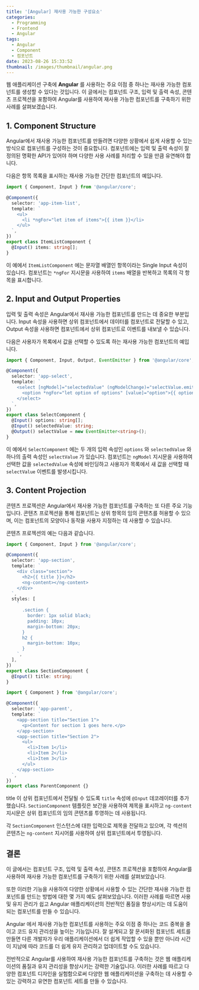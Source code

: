```yaml
---
title: '[Angular] 재사용 가능한 구성요소'
categories:
  - Programming
  - Frontend
  - Angular
tags:
  - Angular
  - Component
  - 컴포넌트
date: 2023-08-26 15:33:52
thumbnail: /images/thumbnail/angular.png
---
```


웹 애플리케이션 구축에 **Angular** 를 사용하는 주요 이점 중 하나는 재사용 가능한 컴포넌트를 생성할 수 있다는 것입니다. 이 글에서는 컴포넌트 구조, 입력 및 출력 속성, 콘텐츠 프로젝션을 포함하여 Angular를 사용하여 재사용 가능한 컴포넌트를 구축하기 위한 사례를 살펴보겠습니다.

## 1. Component Structure

Angular에서 재사용 가능한 컴포넌트를 만들려면 다양한 상황에서 쉽게 사용할 수 있는 방식으로 컴포넌트를 구성하는 것이 중요합니다. 컴포넌트에는 입력 및 출력 속성이 잘 정의된 명확한 API가 있어야 하며 다양한 사용 사례를 처리할 수 있을 만큼 유연해야 합니다.

다음은 항목 목록을 표시하는 재사용 가능한 간단한 컴포넌트의 예입니다.

```ts
import { Component, Input } from '@angular/core';

@Component({
  selector: 'app-item-list',
  template: `
    <ul>
      <li *ngFor="let item of items">{{ item }}</li>
    </ul>
  `,
})
export class ItemListComponent {
  @Input() items: string[];
}
```

이 예에서 `ItemListComponent` 에는 문자열 배열인 항목이라는 Single Input 속성이 있습니다. 컴포넌트는 `*ngFor` 지시문을 사용하여 `items` 배열을 반복하고 목록의 각 항목을 표시합니다.

## 2. Input and Output Properties

입력 및 출력 속성은 Angular에서 재사용 가능한 컴포넌트를 만드는 데 중요한 부분입니다. Input 속성을 사용하면 상위 컴포넌트에서 데이터를 컴포넌트로 전달할 수 있고, Output 속성을 사용하면 컴포넌트에서 상위 컴포넌트로 이벤트를 내보낼 수 있습니다.

다음은 사용자가 목록에서 값을 선택할 수 있도록 하는 재사용 가능한 컴포넌트의 예입니다.

```ts
import { Component, Input, Output, EventEmitter } from '@angular/core';

@Component({
  selector: 'app-select',
  template: `
    <select [ngModel]="selectedValue" (ngModelChange)="selectValue.emit($event)">
      <option *ngFor="let option of options" [value]="option">{{ option }}</option>
    </select>
  `,
})
export class SelectComponent {
  @Input() options: string[];
  @Input() selectedValue: string;
  @Output() selectValue = new EventEmitter<string>();
}
```

이 예에서 `SelectComponent` 에는 두 개의 입력 속성인 `options` 와 `selectedValue` 와 하나의 출력 속성인 `selectValue` 가 있습니다. 컴포넌트는 `ngModel` 지시문을 사용하여 선택한 값을 `selectedValue` 속성에 바인딩하고 사용자가 목록에서 새 값을 선택할 때 `selectValue` 이벤트를 발생시킵니다.

## 3. Content Projection

콘텐츠 프로젝션은 Angular에서 재사용 가능한 컴포넌트를 구축하는 또 다른 주요 기능입니다. 콘텐츠 프로젝션을 통해 컴포넌트는 상위 항목의 임의 콘텐츠를 허용할 수 있으며, 이는 컴포넌트의 모양이나 동작을 사용자 지정하는 데 사용할 수 있습니다.

콘텐츠 프로젝션의 예는 다음과 같습니다.

```ts
import { Component, Input } from '@angular/core';

@Component({
  selector: 'app-section',
  template: `
    <div class="section">
      <h2>{{ title }}</h2>
      <ng-content></ng-content>
    </div>
  `,
  styles: [
    `
      .section {
        border: 1px solid black;
        padding: 10px;
        margin-bottom: 20px;
      }
      h2 {
        margin-bottom: 10px;
      }
    `,
  ],
})
export class SectionComponent {
  @Input() title: string;
}
```

```ts
import { Component } from '@angular/core';

@Component({
  selector: 'app-parent',
  template: `
    <app-section title="Section 1">
      <p>Content for section 1 goes here.</p>
    </app-section>
    <app-section title="Section 2">
      <ul>
        <li>Item 1</li>
        <li>Item 2</li>
        <li>Item 3</li>
      </ul>
    </app-section>
  `,
})
export class ParentComponent {}
```

title 이 상위 컴포넌트에서 전달될 수 있도록 `title` 속성에 `@Input` 데코레이터를 추가했습니다. `SectionComponent` 템플릿은 보간을 사용하여 제목을 표시하고 `ng-content` 지시문은 상위 컴포넌트의 임의 콘텐츠를 투영하는 데 사용됩니다.

각 `SectionComponent` 인스턴스에 대한 입력으로 제목을 전달하고 있으며, 각 섹션의 콘텐츠는 `ng-content` 지시어를 사용하여 상위 컴포넌트에서 투영됩니다.

## 결론

이 글에서는 컴포넌트 구조, 입력 및 출력 속성, 콘텐츠 프로젝션을 포함하여 Angular를 사용하여 재사용 가능한 컴포넌트를 구축하기 위한 사례를 살펴보았습니다.

또한 이러한 기능을 사용하여 다양한 상황에서 사용할 수 있는 간단한 재사용 가능한 컴포넌트를 만드는 방법에 대한 몇 가지 예도 살펴보았습니다. 이러한 사례를 따르면 사용 및 유지 관리가 쉽고 Angular 애플리케이션의 전반적인 품질을 향상시키는 데 도움이 되는 컴포넌트를 만들 수 있습니다.

Angular 에서 재사용 가능한 컴포넌트를 사용하는 주요 이점 중 하나는 코드 중복을 줄이고 코드 유지 관리성을 높이는 기능입니다. 잘 설계되고 잘 문서화된 컴포넌트 세트를 만들면 다른 개발자가 우리 애플리케이션에서 더 쉽게 작업할 수 있을 뿐만 아니라 시간이 지남에 따라 코드를 더 쉽게 유지 관리하고 업데이트할 수도 있습니다.

전반적으로 Angular를 사용하여 재사용 가능한 컴포넌트를 구축하는 것은 웹 애플리케이션의 품질과 유지 관리성을 향상시키는 강력한 기술입니다. 이러한 사례를 따르고 다양한 컴포넌트 디자인을 실험함으로써 다양한 웹 애플리케이션을 구축하는 데 사용할 수 있는 강력하고 유연한 컴포넌트 세트를 만들 수 있습니다.
